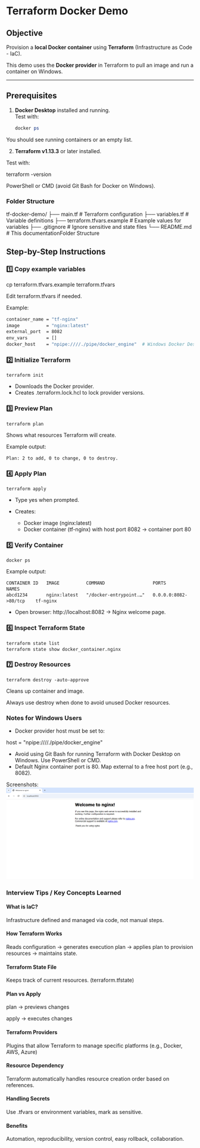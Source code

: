 # Terraform Docker Demo

## Objective
Provision a **local Docker container** using **Terraform** (Infrastructure as Code - IaC).  

This demo uses the **Docker provider** in Terraform to pull an image and run a container on Windows.

---

## Prerequisites

1. **Docker Desktop** installed and running.  
   Test with:
   ```powershell
   docker ps
   ```
You should see running containers or an empty list.

2. **Terraform v1.13.3** or later installed.

Test with:

terraform -version


PowerShell or CMD (avoid Git Bash for Docker on Windows).

### Folder Structure
tf-docker-demo/
├── main.tf                 # Terraform configuration
├── variables.tf            # Variable definitions
├── terraform.tfvars.example # Example values for variables
├── .gitignore              # Ignore sensitive and state files
└── README.md               # This documentationFolder Structure

## Step-by-Step Instructions

### 1️⃣ Copy example variables
cp terraform.tfvars.example terraform.tfvars


Edit terraform.tfvars if needed.

Example:
```bash
container_name = "tf-nginx"
image          = "nginx:latest"
external_port  = 8082
env_vars       = []
docker_host    = "npipe:////./pipe/docker_engine"  # Windows Docker Desktop
```
### 2️⃣ Initialize Terraform
```
terraform init
```
- Downloads the Docker provider.
- Creates .terraform.lock.hcl to lock provider versions.

### 3️⃣ Preview Plan
```
terraform plan
```

Shows what resources Terraform will create.

Example output:
```
Plan: 2 to add, 0 to change, 0 to destroy.
```
### 4️⃣ Apply Plan

```
terraform apply
```

- Type yes when prompted.
- Creates:

   - Docker image (nginx:latest)
   - Docker container (tf-nginx) with host port 8082 → container port 80

### 5️⃣ Verify Container
```
docker ps
```

Example output:

```
CONTAINER ID   IMAGE          COMMAND                  PORTS                    NAMES
abcd1234       nginx:latest   "/docker-entrypoint.…"   0.0.0.0:8082->80/tcp    tf-nginx
```

- Open browser: http://localhost:8082
 → Nginx welcome page.

### 6️⃣ Inspect Terraform State

```
terraform state list
terraform state show docker_container.nginx
```

### 7️⃣ Destroy Resources

```
terraform destroy -auto-approve
```

Cleans up container and image.

Always use destroy when done to avoid unused Docker resources.

### Notes for Windows Users

- Docker provider host must be set to:

host = "npipe:////./pipe/docker_engine"


- Avoid using Git Bash for running Terraform with Docker Desktop on Windows. Use PowerShell or CMD.
- Default Nginx container port is 80. Map external to a free host port (e.g., 8082).

Screenshots:
![alt text](image.png)  

### Interview Tips / Key Concepts Learned

#### What is IaC?

Infrastructure defined and managed via code, not manual steps.

#### How Terraform Works

Reads configuration → generates execution plan → applies plan to provision resources → maintains state.

#### Terraform State File

Keeps track of current resources. (terraform.tfstate)

#### Plan vs Apply

plan → previews changes

apply → executes changes

#### Terraform Providers

Plugins that allow Terraform to manage specific platforms (e.g., Docker, AWS, Azure)

#### Resource Dependency

Terraform automatically handles resource creation order based on references.

#### Handling Secrets

Use .tfvars or environment variables, mark as sensitive.

#### Benefits

Automation, reproducibility, version control, easy rollback, collaboration.
